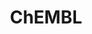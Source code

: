 ---
layout: default
bigquery: https://console.cloud.google.com/bigquery?p=patents-public-data&d=ebi_chembl&page=dataset
citation: '"The ChEMBL database in 2017." Anna Gaulton, Anne Hersey, Michał Nowotka,
  A Patrícia Bento, Jon Chambers, David Mendez, Prudence Mutowo, Francis Atkinson,
  Louisa J Bellis, Elena Cibrián-Uhalte, Mark Davies, Nathan Dedman, Anneli Karlsson,
  María Paula Magariños, John P Overington, George Papadatos, Ines Smit, Andrew R
  Leach Nucleic acids Research (2017) 45 (Database Issue), D945-D954'
contributors: European Bioinformatics Institute
cost: None
description: ChEMBL Data is a manually curated database of small molecules used in
  drug discovery, including information about existing patented drugs.
documentation: 'schema: https://www.ebi.ac.uk/chembl/db_schema


  '
last_edit: 04/12/2022, 09:00:51
location: https://console.cloud.google.com/marketplace/product/google_patents_public_datasets/chembl
maintained_by: EMBL-EBI, an outstation of European Molecular Biology Laboratory
related_publications: '

  ChEMBL: towards direct deposition of bioassay data.


  Mendez D, Gaulton A, Bento AP, Chambers J, De Veij M, Félix E, Magariños MP, Mosquera
  JF, Mutowo P, Nowotka M, Gordillo-Marañón M, Hunter F, Junco L, Mugumbate G, Rodriguez-Lopez
  M, Atkinson F, Bosc N, Radoux CJ, Segura-Cabrera A, Hersey A, Leach AR.


  — Nucleic Acids Res. 2019; 47(D1):D930-D940. doi: 10.1093/nar/gky1075

  '
schema_fields:
- route
- doi
- record_id
- target_mapping
- ap_id
- site_residues
- cl_lincs_id
- confidence
- domain_name
- ddd_id
- component_id
- bei
- frac_code
- std_act_id
- usan_stem_id
- activity_count
- src_description
- strength
- data_validity_comment
- who_extra
- organism
- hbd_lipinski
- topical
- toid
- res_stem_id
- ro3_pass
- max_phase
- parent_id
- ddd_comment
- submission_date
- withdrawn_flag
- first_in_class
- indication_class
- published_relation
- alert_set_id
- cpd_str_alert_id
- standard_text_value
- delist_flag
- last_page
- enzyme_tid
- text_value
- binding_site_comment
- site_name
- src_assay_id
- ddd_admr
- source
- tissue_id
- priority
- label
- year
- parent_go_id
- hrac_code
- major_class
- ref_url
- mol_hrac_id
- max_phase_for_ind
- research_stem
- as_id
- num_alerts
- smarts
- targrel_id
- withdrawn_class
- usan_substem
- ridx
- ad_type
- bao_endpoint
- dosage_form
- units
- chembl_id
- src_compound_id
- innovator_company
- prod_pat_id
- l7
- warning_id
- actsm_id
- end_position
- standard_upper_value
- frac_class_id
- updated_by
- level1
- l4
- publication_number
- level1_description
- nda_type
- patent_id
- pubmed_id
- set_name
- warning_description
- tax_id
- sitecomp_id
- entity_type
- ref_id
- level2_description
- subgroup
- standard_value
- warnref_id
- doc_id
- cell_description
- tid
- authors
- lle
- description
- go_id
- metabolite_record_id
- tbl
- mesh_id
- activity_id
- cx_most_apka
- class_level
- l6
- who_name
- action_type
- confidence_score
- protein_class_id
- molecule_type
- src_short_name
- hbd
- warning_year
- assay_test_type
- drug_product_flag
- canonical_smiles
- mw_monoisotopic
- withdrawn_year
- mol_frac_id
- substrate_record_id
- aidx
- alert_id
- component_synonym
- src_id
- metref_id
- version
- mol_irac_id
- assay_type
- pathway_id
- enzyme_name
- sei
- cell_id
- assay_class_id
- relationship_type
- target_type
- db_version
- assay_category
- parameter_type
- inorganic_flag
- ddd_units
- tid_fixed
- therapeutic_flag
- molsyn_id
- db_source
- active_ingredient
- ref_type
- domain_id
- assay_organism
- last_active
- pathway_key
- definition
- prediction_method
- downgraded
- comments
- polymer_flag
- warning_country
- usan_stem_definition
- disease_efficacy
- acd_most_bpka
- path
- mc_target_accession
- met_comment
- cell_name
- indref_id
- l2
- product_id
- l5
- sequence
- formulation_id
- availability_type
- le
- prodrug
- rgid
- relation
- mc_tax_id
- normal_range_max
- relationship_desc
- mc_organism
- status
- standard_flag
- standard_relation
- site_id
- usan_stem
- type
- country
- psa
- withdrawn_reason
- related_tid
- creation_date
- molecular_species
- comp_go_id
- bao_format
- volume
- warning_type
- active_molregno
- first_page
- drug_substance_flag
- biocomp_id
- clo_id
- helm_notation
- patent_use_code
- previous_company
- result_flag
- cell_source_organism
- atc_code
- oral
- compd_id
- efo_id
- cellosaurus_id
- parameter_value
- cell_source_tax_id
- molfile
- standard_inchi_key
- annotation
- idx
- acd_most_apka
- accession
- heavy_atoms
- standard_inchi
- protein_class_desc
- alert_name
- curation_comment
- assay_source
- potential_duplicate
- standard_units
- ass_cls_map_id
- domain_type
- irac_code
- num_lipinski_ro5_violations
- mutation
- drug_record_id
- parenteral
- first_approval
- mc_target_type
- doc_type
- compound_name
- cidx
- parent_type
- pref_name
- drugind_id
- cell_ontology_id
- homologue
- acd_logd
- ingredient
- name
- predbind_id
- stem
- mec_id
- co_stem_id
- journal
- mesh_heading
- caloha_id
- hba
- upper_value
- aspect
- usan_year
- mechanism_comment
- parent_molregno
- protein_class_synonym
- level2
- full_molformula
- published_units
- assay_cell_type
- full_mwt
- issue
- mw_freebase
- ddd_value
- short_name
- met_conversion
- chebi_par_id
- chirality
- isoform
- level3
- pchembl_value
- level3_description
- selectivity_comment
- molregno
- level4
- mechanism_of_action
- qed_weighted
- bao_id
- protclasssyn_id
- class_type
- compound_key
- assay_param_id
- met_id
- component_type
- hrac_class_id
- hba_lipinski
- company
- oc_id
- warning_class
- activity_comment
- stat
- l8
- updated_on
- trade_name
- qudt_units
- approval_date
- bto_id
- efo_term
- assay_tax_id
- sequence_md5sum
- curated_by
- published_value
- rtb
- domain_description
- standard_type
- variant_id
- patent_expire_date
- irac_class_id
- mol_atc_id
- uberon_id
- alogp
- targcomp_id
- l3
- smid
- cell_source_tissue
- uo_units
- black_box_warning
- stem_class
- species_group_flag
- structure_type
- log_id
- mecref_id
- dosed_ingredient
- entity_id
- l1
- normal_range_min
- applicant_full_name
- acd_logp
- comp_class_id
- aromatic_rings
- orig_description
- syn_type
- job_id
- patent_no
- molecular_mechanism
- num_ro5_violations
- compsyn_id
- level4_description
- level5
- synonyms
- cx_most_bpka
- assay_strain
- cx_logp
- value
- relationship
- start_position
- mc_target_name
- abstract
- assay_desc
- published_type
- cx_logd
- source_domain_id
- natural_product
- assay_tissue
- withdrawn_country
- assay_id
- assay_subcellular_fraction
- title
- direct_interaction
- target_desc
shortname: chembl
tags:
- biotechnology
- health
- chemical
- bioinformatics
- medical
terms_of_use: CC BY-SA 3.0
title: ChEMBL
uuid: e232a192-965c-4ec9-904c-155b6dfe56c5
---